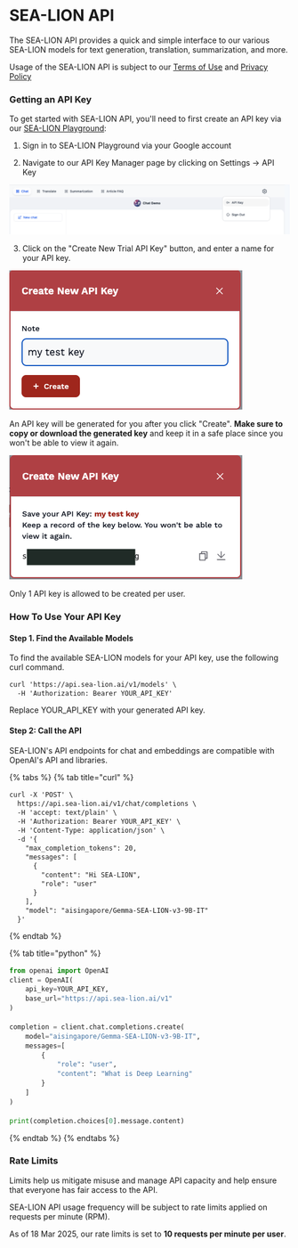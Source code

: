 # SEA-LION API


The SEA-LION API provides a quick and simple interface to our various SEA-LION models for text generation, translation, summarization, and more. 

Usage of the SEA-LION API is subject to our [Terms of Use](https://sea-lion.ai/terms-of-use/) and [Privacy Policy](https://sea-lion.ai/privacy-policy/)

### Getting an API Key

To get started with SEA-LION API, you'll need to first create an API key via our [SEA-LION Playground](https://playground.sea-lion.ai/):

1. Sign in to SEA-LION Playground via your Google account

2. Navigate to our API Key Manager page by clicking on Settings -> API Key

![API Key Navigation](./images/api_key_navigation.png)

3. Click on the "Create New Trial API Key" button, and enter a name for your API key.

![API Key Create](./images/api_key_create.png)

An API key will be generated for you after you click "Create". **Make sure to copy or download the generated key** and keep it in a safe place since you won't be able to view it again. 

![API Key Create](./images/api_key_save.png)

Only 1 API key is allowed to be created per user.

### How To Use Your API Key

#### Step 1. Find the Available Models

To find the available SEA-LION models for your API key, use the following curl command.

```
curl 'https://api.sea-lion.ai/v1/models' \
  -H 'Authorization: Bearer YOUR_API_KEY'
```
Replace YOUR_API_KEY with your generated API key.

#### Step 2: Call the API

SEA-LION's API endpoints for chat and embeddings are compatible with OpenAI's API and libraries.

{% tabs %}
{% tab title="curl" %} 
```curl
curl -X 'POST' \
  https://api.sea-lion.ai/v1/chat/completions \
  -H 'accept: text/plain' \
  -H 'Authorization: Bearer YOUR_API_KEY' \
  -H 'Content-Type: application/json' \
  -d '{
    "max_completion_tokens": 20,
    "messages": [
      {
        "content": "Hi SEA-LION",
        "role": "user"
      }
    ],
    "model": "aisingapore/Gemma-SEA-LION-v3-9B-IT"
  }'
```
{% endtab %}

{% tab title="python" %}
```python
from openai import OpenAI
client = OpenAI(
    api_key=YOUR_API_KEY,
    base_url="https://api.sea-lion.ai/v1" 
)

completion = client.chat.completions.create(
    model="aisingapore/Gemma-SEA-LION-v3-9B-IT",
    messages=[
        {
            "role": "user",
            "content": "What is Deep Learning"
        }
    ]
)

print(completion.choices[0].message.content)
```
{% endtab %}
{% endtabs %}


### Rate Limits

Limits help us mitigate misuse and manage API capacity and help ensure that everyone has fair access to the API.

SEA-LION API usage frequency will be subject to rate limits applied on requests per minute (RPM).

As of 18 Mar 2025, our rate limits is set to **10 requests per minute per user**.




